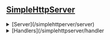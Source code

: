 ## [SimpleHttpServer](/simplehttpserver)

<details>
    <summary>[Server](/simplehttperver/server)</summary>
    - [Creating A Server](/simplehttpserver/server/creating-a-server)
    - [Accessing The Server](/simplehttpserver/server/accessing-the-server)
    - [Adding Pages](/simplehttpserver/server/adding-pages)
    - [Multithreaded Server](/simplehttpserver/server/multithreaded-server)
</details>
<details>
    <summary>[Handlers](/simplehttpserver/handler</summary>
    - [Http Exchange](/simplehttpserver/handler/simple-http-exchange)
</details>
    